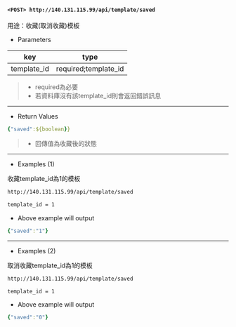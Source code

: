 #### `<POST> http://140.131.115.99/api/template/saved`

用途：收藏(取消收藏)模板

* Parameters

|key        |type                |
|--------   |--------------------|
|template_id|required;template_id|

>* required為必要
>* 若資料庫沒有該template_id則會返回錯誤訊息

---

* Return Values

```yaml
{"saved":${boolean}}
```

>* 回傳值為收藏後的狀態

---

* Examples (1)

收藏template_id為1的模板

```html
http://140.131.115.99/api/template/saved

template_id = 1
```

* Above example will output

```yaml
{"saved":"1"}
```

---

* Examples (2)

取消收藏template_id為1的模板

```html
http://140.131.115.99/api/template/saved

template_id = 1
```

* Above example will output

```yaml
{"saved":"0"}
```